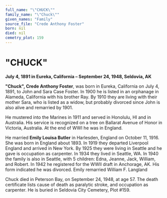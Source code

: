 ```yaml
---
full_name: "\"CHUCK\""
family_name: "\"Chuck\""
given_names: "Family"
source_file: "Crede Anthony Foster"
born: nil
died: nil
cemetry_plot: 159
---
```

# "CHUCK"

**July 4, 1891 in Eureka, California – September 24, 1948, Seldovia,
AK**

**"Chuck", Crede Anthony Foster**, was born in Eureka, California on
July 4, 1891, to John and Sara Case Foster. In 1900 he is listed in an
orphanage in Alameda, California with his brother Ray. By 1910 they are
living with their mother Sara, who is listed as a widow, but probably
divorced since John is also alive and remarried by 1901.

He mustered into the Marines in 1911 and served in Honolulu, HI and in
Australia. His service is recognized on a tree on Ballarat Avenue of
Honor in Victoria, Australia. At the end of WWI he was in England.

He married **Emily Louisa Butler** in Harlesden, England on October 11,
1916. She was born in England about 1893. In 1919 they departed
Liverpool England and arrived in New York. By 1925 they were living in
Seattle and he gave is occupation as carpenter. In 1934 they lived in
Seattle, WA. In 1940 the family is also in Seattle, with 5 children:
Edna, Jeanne, Jack, William, and Robert. In 1942 he registered for the
WWII draft in Anchorage, AK. His form indicated he was divorced. Emily
remarried William F. Langland

Chuck died in Peterson Bay, on September 24, 1948, at age 57. The death
certificate lists cause of death as paralytic stroke, and occupation as
carpenter. He is buried in Seldovia City Cemetery, Plot \#159.
